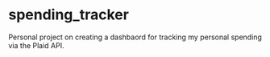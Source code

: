 # spending_tracker

Personal project on creating a dashbaord for tracking my personal spending via the Plaid API.
